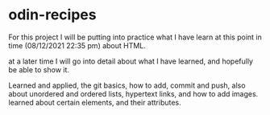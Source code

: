 # odin-recipes

For this project I will be putting into practice what I have learn at this point in time 
(08/12/2021 22:35 pm) about HTML.

at a later time I will go into detail about what I have learned, and hopefully be able to show it.

Learned and applied, the git basics, how to add, commit and push, also about unordered and ordered lists, hypertext links, and how to add images. learned about certain elements, and their attributes.